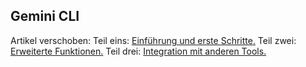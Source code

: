 ## Gemini CLI

Artikel verschoben:
Teil eins:
[Einführung und erste Schritte.](gemini-cli/gemini-cli-1.de.md)
Teil zwei:
[Erweiterte Funktionen.](gemini-cli/gemini-cli-2.de.md)
Teil drei:
[Integration mit anderen Tools.](gemini-cli/gemini-cli-3.de.md)